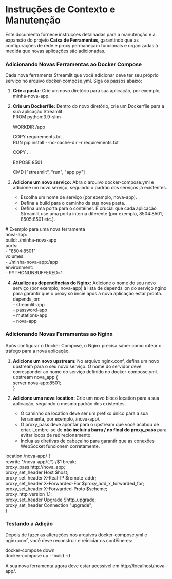 # **Instruções de Contexto e Manutenção**

Este documento fornece instruções detalhadas para a manutenção e a expansão do projeto **Caixa de Ferramentas**, garantindo que as configurações de rede e proxy permaneçam funcionais e organizadas à medida que novas aplicações são adicionadas.

### **Adicionando Novas Ferramentas ao Docker Compose**

Cada nova ferramenta Streamlit que você adicionar deve ter seu próprio serviço no arquivo docker-compose.yml. Siga os passos abaixo:

1. **Crie a pasta:** Crie um novo diretório para sua aplicação, por exemplo, minha-nova-app.  
2. **Crie um Dockerfile:** Dentro do novo diretório, crie um Dockerfile para a sua aplicação Streamlit.  
   FROM python:3.9-slim

   WORKDIR /app

   COPY requirements.txt .  
   RUN pip install \--no-cache-dir \-r requirements.txt

   COPY . .

   EXPOSE 8501

   CMD \["streamlit", "run", "app.py"\]

3. **Adicione um novo serviço:** Abra o arquivo docker-compose.yml e adicione um novo serviço, seguindo o padrão dos serviços já existentes.  
   * Escolha um nome de serviço (por exemplo, nova-app).  
   * Defina a build para o caminho da sua nova pasta.  
   * Defina uma porta para o contêiner. É crucial que cada aplicação Streamlit use uma porta interna diferente (por exemplo, 8504:8501, 8505:8501 etc.).

\# Exemplo para uma nova ferramenta  
nova-app:  
  build: ./minha-nova-app  
  ports:  
    \- "8504:8501"  
  volumes:  
    \- ./minha-nova-app:/app  
  environment:  
    \- PYTHONUNBUFFERED=1

4. **Atualize as dependências do Nginx:** Adicione o nome do seu novo serviço (por exemplo, nova-app) à lista de depends\_on do serviço nginx para garantir que o proxy só inicie após a nova aplicação estar pronta.  
   depends\_on:  
     \- streamlit-app  
     \- password-app  
     \- mutations-app  
     \- nova-app

### **Adicionando Novas Ferramentas ao Nginx**

Após configurar o Docker Compose, o Nginx precisa saber como rotear o tráfego para a nova aplicação.

1. **Adicione um novo upstream:** No arquivo nginx.conf, defina um novo upstream para o seu novo serviço. O nome do servidor deve corresponder ao nome do serviço definido no docker-compose.yml.  
   upstream nova\_app {  
       server nova-app:8501;  
   }

2. **Adicione uma nova location:** Crie um novo bloco location para a sua aplicação, seguindo o mesmo padrão dos existentes.  
   * O caminho da location deve ser um prefixo único para a sua ferramenta, por exemplo, /nova-app/.  
   * O proxy\_pass deve apontar para o upstream que você acabou de criar. Lembre-se de **não incluir a barra / no final do proxy\_pass** para evitar loops de redirecionamento.  
   * Inclua as diretivas de cabeçalho para garantir que as conexões WebSocket funcionem corretamente.

location /nova-app/ {  
    rewrite ^/nova-app/(.\*) /$1 break;  
    proxy\_pass http://nova\_app;  
    proxy\_set\_header Host $host;  
    proxy\_set\_header X-Real-IP $remote\_addr;  
    proxy\_set\_header X-Forwarded-For $proxy\_add\_x\_forwarded\_for;  
    proxy\_set\_header X-Forwarded-Proto $scheme;  
    proxy\_http\_version 1.1;  
    proxy\_set\_header Upgrade $http\_upgrade;  
    proxy\_set\_header Connection "upgrade";  
}

### **Testando a Adição**

Depois de fazer as alterações nos arquivos docker-compose.yml e nginx.conf, você deve reconstruir e reiniciar os contêineres:

docker-compose down  
docker-compose up \--build \-d

A sua nova ferramenta agora deve estar acessível em http://localhost/nova-app/.